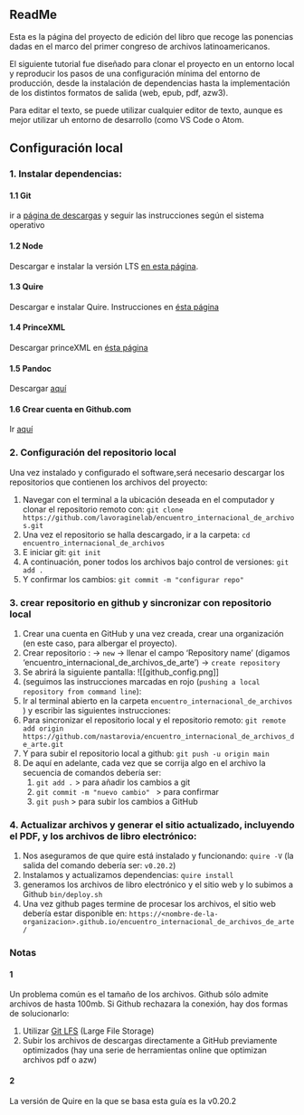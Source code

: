 ## ReadMe

Esta es la página del proyecto de edición del libro que recoge las ponencias dadas en el marco del primer congreso de archivos latinoamericanos. 

El siguiente tutorial fue diseñado para clonar el proyecto en un entorno local y reproducir los pasos de una configuración mínima del entorno de producción, desde la instalación de dependencias hasta la implementación de los distintos formatos de salida (web, epub, pdf, azw3).

Para editar el texto, se puede utilizar cualquier editor de texto, aunque es mejor utilizar uh entorno de desarrollo (como VS Code o Atom. 

## Configuración local

### 1. Instalar dependencias:

#### 1.1 Git
ir a [página de descargas](https://git-scm.com/downloads) y seguir las instrucciones según el sistema operativo 

#### 1.2 Node 
Descargar e instalar la versión LTS [en esta página](https://nodejs.org/download/release/v14.18.1/).

#### 1.3 Quire
Descargar e instalar Quire. Instrucciones en [ésta página](https://quire.getty.edu/docs-v0/install-uninstall/#macos-installation)

#### 1.4 PrinceXML
Descargar princeXML en [ésta página]([http://www.princexml.com/download/](http://www.princexml.com/download/))

#### 1.5 Pandoc
Descargar [aquí](https://pandoc.org/installing.html)

#### 1.6 Crear cuenta en Github.com
Ir [aquí](https://github.com)

### 2. Configuración del repositorio local

Una vez instalado y configurado el software,será necesario descargar los repositorios que contienen los archivos del proyecto:

1. Navegar con el terminal a la ubicación deseada en el computador y clonar el repositorio remoto con: 
```git clone https://github.com/lavoraginelab/encuentro_internacional_de_archivos.git```
2. Una vez el repositorio se halla descargado, ir a la carpeta:
   ```cd encuentro_internacional_de_archivos```
3. E iniciar git:
   ```git init```
4. A continuación, poner todos los archivos bajo control de versiones:
   ```git add .```
5. Y confirmar los cambios:
   ```git commit -m "configurar repo"```
### 3.  crear repositorio en github y sincronizar con repositorio local
1. Crear una cuenta en GitHub y una vez creada, crear una organización (en este caso, para albergar el proyecto). 
2. Crear repositorio :
   -> `new` 
   -> llenar el campo ‘Repository name’ (digamos  ‘encuentro_internacional_de_archivos_de_arte’)
   -> `create repository`
3. Se abrirá la siguiente pantalla:
 ![[github_config.png]]
4. (seguimos las instrucciones marcadas en rojo  (`pushing a local repository from command line`):
5.  Ir al terminal abierto en la carpeta `encuentro_internacional_de_archivos` ) y escribir las siguientes instrucciones: 
6. Para sincronizar el repositorio local y el repositorio remoto: `git remote add origin https://github.com/nastarovia/encuentro_internacional_de_archivos_de_arte.git`
7. Y para subir el repositorio local a github: `git push -u origin main`
8. De aquí en adelante, cada vez que se corrija algo en el archivo la secuencia de comandos debería ser:
	1. `git add .`  > para añadir los cambios a git
	2. `git commit -m "nuevo cambio" ` > para confirmar 
	3. `git push` > para subir los cambios a GitHub

### 4. Actualizar archivos y generar el sitio actualizado, incluyendo el PDF, y los archivos de libro electrónico:

1. Nos aseguramos de que quire está instalado y funcionando: 
   `quire -V` (la salida del comando debería ser: `v0.20.2`)
2. Instalamos y actualizamos dependencias:
   `quire install`
3. generamos los archivos de libro electrónico y el sitio web y lo subimos a Github
   `bin/deploy.sh`
4. Una vez github pages termine de procesar los archivos, el sitio web debería estar disponible en: `https://<nombre-de-la-organizacion>.github.io/encuentro_internacional_de_archivos_de_arte/`

### Notas

#### 1
Un problema común es el tamaño de los archivos. Github sólo admite archivos de hasta 100mb. Si Github rechazara la conexión, hay dos formas de solucionarlo:

1. Utilizar [Git LFS](https://docs.github.com/en/repositories/working-with-files/managing-large-files/installing-git-large-file-storage) (Large File Storage)
2. Subir los archivos de descargas directamente a GitHub previamente optimizados (hay una serie de herramientas online que optimizan archivos pdf o azw)

#### 2
La versión de Quire en la que se basa esta guía es la v0.20.2


